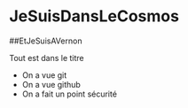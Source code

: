 # JeSuisDansLeCosmos
##EtJeSuisAVernon

Tout est dans le titre

- On a vue git
- On a vue github
- On a fait un point sécurité
